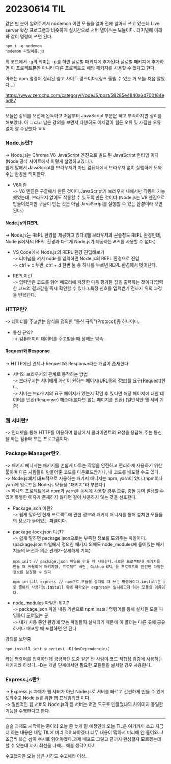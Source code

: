 # 20230614 TIL

같은 반 분이 알려주셔서 nodemon 이란 모듈을 얼마 전에 알아서 쓰고 있는데 Live server 확장 프로그램과 비슷하게 실시간으로 서버 열어주는 모듈이다. 터미널에 아래와 같이 명령어 쓰면 된다.

    npm i -g nodemon
    nodemon 파일이름.js

위 코드에서 -g의 의미는 -g를 하면 글로벌 패키지에 추가된다.글로벌 패키지에 추가하면 이 프로젝트뿐만 아니라 다른 프로젝트도 해당 패키지를 사용할 수 있다고 한다.

아래는 npm 명령어 정리된 참고 사이트 링크이다.(링크 올릴 수 있는 거 오늘 처음 알았다...)

https://www.zerocho.com/category/NodeJS/post/58285e4840a6d700184ebd87

---

오늘은 강의를 오전에 완독하고 처음부터 JavaScript 부분은 빼고 부족하지만 정리를 해보았다. 아 그리고 남은 강의를 보면서 다행히도 어제같이 힘든 오류 및 자잘한 오류 없이 잘 수강했다 ㅎㅎ

### Node.js란?

-> Node.js는 Chrome V8 JavaScript 엔진으로 빌드 된 JavaScript 런타임 이다(Node 공식 사이트에서 이렇게 설명하고있다.).</br>
쉽게 말해서 JavaScript를 브라우저가 아닌 컴퓨터에서 브라우저 없이 실행하게 도와주는 환경을 의미한다.

- V8이란 </br>
  -> V8 엔진은 구글에서 만든 것이다.JavaScript가 브러우저 내에서만 작동이 가능했었는데, 브라우저 없이도 작동할 수 있도록 만든 것이다.(Node.js는 V8 엔진으로 만들어졌지만 구글이 만든 것은 아님.JavaScript를 실행할 수 있는 환경이라 보면 된다.)

#### Node.js의 REPL

-> Node.js는 REPL 환경을 제공하고 있다.(웹 브라우저의 콘솔창도 REPL 환경인데, Node.js에서의 REPL 환경과 다르게 Node.js가 제공하는 API를 사용할 수 없다.)

- VS Code에서 Node.js의 REPL 환경 진입해보기</br>
  -> 터미널을 켜서 node를 입력하면 Node.js의 REPL 환경으로 진입</br>
  -> ctrl + c 두번, ctrl + d 한번 둘 중 하나를 누르면 REPL 환경에서 벗어난다.

- REPL이란</br>
  -> 입력받은 코드를 읽어 메모리에 저장한 다음 평가된 값을 출력하는 것이다(입력한 코드의 결과값을 즉시 확인할 수 있다.).특정 신호를 입력받기 전까지 위의 과정을 반복한다.

### HTTP란?

-> 데이터를 주고받는 양식을 정의한 "통신 규약"(Protocol)중 하나이다.

- 통신 규약?</br>
  -> 컴퓨터끼리 데이터를 주고받을 때 정해둔 약속

#### Request와 Response

-> HTTP에선 언제나 Request와 Response라는 개념이 존재한다.

- 서버와 브라우저의 관계로 동작하는 방법</br>
  -> 브라우저는 서버에게 자신이 원하는 페이지(URL등의 정보)를 요구(Request)한다.</br>
  -> 서버는 브라우저의 요구 페이지가 있는지 확인 후 있다면 해당 페이지에 대한 데이터를 반환(Response) 해준다(없다면 없는 페이지를 반환).(일반적인 웹 서버 기준)

### 웹 서버란?

-> 인터넷을 통해 HTTP를 이용하여 웹상에서 클라이언트의 요청을 응답해 주는 통신을 하는 컴퓨터 또는 프로그램이다.

### Package Manager란?

-> 패키지 매니저는 패키지를 손쉽게 다루는 작업을 안전하고 편리하게 사용하기 위한 툴이며 다른 사람들이 만들어준 코드를 다운로드받거나, 내 코드를 배포할 수도 있다.</br>
-> Node.js에서 대표적으로 사용하는 패키지 매니저는 npm, yarn이 있다.(npm이나 yarn에 업로드된 Node.js 모듈을 "패키지"라 부른다.)</br>
-> 하나의 프로젝트에서 npm과 yarn을 동시에 사용할 경우 오류, 충돌 등이 발생할 수 있어 특별한 이유가 존재하지 않다면 같이 사용하지 않는 것을 선호한다.

- Package.json 이란?</br>
  -> 쉽게 말하면 현재 프로젝트에 관한 정보와 패키지 매니저를 통해 설치한 모듈들의 정보가 들어있는 파일이다.

- package-lock.json 이란?</br>
  -> 쉽게 말하면 package.json으로는 부족한 정보를 도와주는 파일이다.(package.json 파일에서 정의한 패키지 외에도 node_modules에 들어있는 패키지들의 버전과 의존 관계가 상세하게 기록)

      npm init // package.json 파일을 만들 때 사용한다.새로운 프로젝트나 패키지를 만들 때 사용되며 패키지명, 프로젝트 버전, Github URL 등 프로젝트와 관련된 다양한 정보를 설정할 수 있다.

      npm install express // npm으로 모듈을 설치할 때 쓰는 명령어이다.install은 i로 줄여서 사용가능.install 뒤에 따라오는 express는 설치하고자 하는 모듈의 이름이다.

- node_modules 파일은 뭐지?</br>
  -> package.json 파일 내용 기반으로 npm install 명령어를 통해 설치된 모듈 파일들이 모여있는 곳</br>
  -> 내가 사용 중인 환경에 맞는 파일들이 설치되기 때문에 이 폴더는 다른 곳에 공유하거나 배포할 때 포함하면 안 된다.

강의를 보던중

    npm install jest supertest -D(devDependencies)

라는 명령어를 입력하던데 궁금하던 도중 같은 반 사람이 코드 적합성 검증에 사용하는 패키지라 하셨다.
-D는 개발 단계에서만 필요한 모듈들을 설치할 경우 사용한다.

### Express.js란?

-> Express.js 자체가 웹 서버가 아닌 Node.js로 서버를 빠르고 간편하게 만들 수 있게 도와주고 Node.js를 위한 웹 프레임워크 이다.</br>
-> 일반적인 웹 서버와 Node.js의 웹 서버는 어떤 도구로 만들었냐의 차이이지 동일한 기능을 수행한다고 한다.

---

슬슬 과제도 시작하는 중이라 오늘 좀 늦게 잘 예정인데 오늘 TIL은 여기까지 쓰고 지금 더 하는 내용은 내일 TIL에 미리 적어놔야겠다.너무 내용이 많아서 머리에 안 들어와...!조금씩 복습 삼아 수시로 읽어야겠다.과제 배포도 그렇고 끝까지 완성할지 모르겠는데 할 수 있는데 까지 최선을 다해... 해볼 생각이다.!

수고했지만 오늘 남은 시간도 수고해라 이상.
